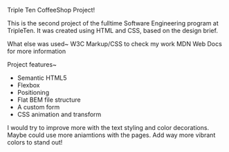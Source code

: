 Triple Ten CoffeeShop Project!

This is the second project of the fulltime Software Engineering program at TripleTen. 
It was created using HTML and CSS, based on the design brief.

What else was used~
W3C Markup/CSS to check my work
MDN Web Docs for more information

Project features~

- Semantic HTML5
- Flexbox
- Positioning
- Flat BEM file structure
- A custom form
- CSS animation and transform

I would try to improve more with the text styling and color decorations.
Maybe could use more aniamtions with the pages.
Add way more vibrant colors to stand out!
